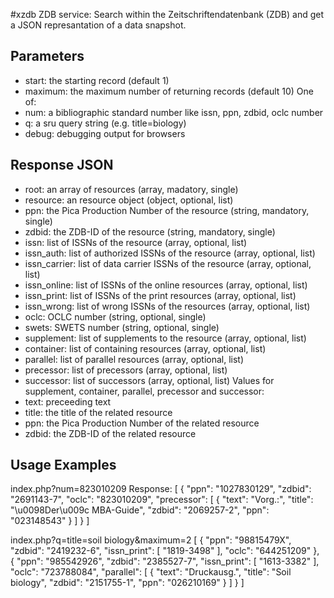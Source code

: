 #xzdb
ZDB service: Search within the Zeitschriftendatenbank (ZDB) and get a JSON represantation of a data snapshot.
## Parameters
  - start: the starting record (default 1)
  - maximum: the maximum number of returning records (default 10)
One of:
  - num: a bibliographic standard number like issn, ppn, zdbid, oclc number
  - q: a sru query string (e.g. title=biology)
  - debug: debugging output for browsers

## Response JSON
  - root: an array of resources (array, madatory, single)
  - resource: an resource object (object, optional, list)
  - ppn: the Pica Production Number of the resource (string, mandatory, single)
  - zdbid: the ZDB-ID of the resource (string, mandatory, single)
  - issn: list of ISSNs of the resource (array, optional, list)
  - issn_auth: list of authorized ISSNs of the resource (array, optional, list)
  - issn_carrier: list of data carrier ISSNs of the resource (array, optional, list)
  - issn_online: list of ISSNs of the online resources (array, optional, list)
  - issn_print: list of ISSNs of the print resources (array, optional, list)
  - issn_wrong: list of wrong ISSNs of the resources (array, optional, list)
  - oclc: OCLC number (string, optional, single)
  - swets: SWETS number  (string, optional, single)
  - supplement: list of supplements to the resource (array, optional, list)
  - container: list of containing resources (array, optional, list)
  - parallel: list of parallel resources (array, optional, list)
  - precessor: list of precessors (array, optional, list)
  - successor: list of successors (array, optional, list)
Values for supplement, container, parallel, precessor and successor:
  - text: preceeding text
  - title: the title of the related resource
  - ppn: the Pica Production Number of the related resource
  - zdbid: the ZDB-ID of the related resource

## Usage Examples
index.php?num=823010209
Response:
[
    {
        "ppn": "1027830129",
        "zdbid": "2691143-7",
        "oclc": "823010209",
        "precessor": [
            {
                "text": "Vorg.:",
                "title": "\u0098Der\u009c MBA-Guide",
                "zdbid": "2069257-2",
                "ppn": "023148543"
            }
        ]
    }
]

index.php?q=title=soil biology&maximum=2
[
    {
        "ppn": "98815479X",
        "zdbid": "2419232-6",
        "issn_print": [
            "1819-3498"
        ],
        "oclc": "644251209"
    },
    {
        "ppn": "985542926",
        "zdbid": "2385527-7",
        "issn_print": [
            "1613-3382"
        ],
        "oclc": "723788084",
        "parallel": [
            {
                "text": "Druckausg.",
                "title": "Soil biology",
                "zdbid": "2151755-1",
                "ppn": "026210169"
            }
        ]
    }
]
